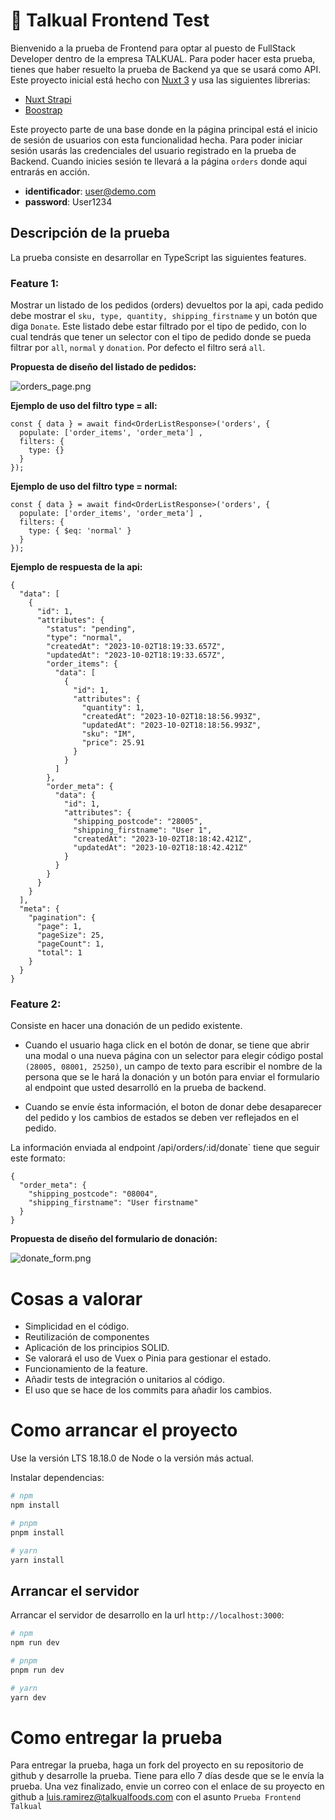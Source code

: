 # 🚀 Talkual Frontend Test
Bienvenido a la prueba de Frontend para optar al puesto de FullStack Developer dentro de la empresa TALKUAL.
Para poder hacer esta prueba, tienes que haber resuelto la prueba de Backend ya que se usará como API. 
Este proyecto inicial está hecho con [Nuxt 3](https://nuxt.com/docs/getting-started/introduction) y usa las siguientes librerias:
- [Nuxt Strapi](https://strapi.nuxtjs.org/setup)
- [Boostrap](https://getbootstrap.com/docs/5.3/getting-started/introduction/)

Este proyecto parte de una base donde en la página principal está el inicio de sesión de usuarios con esta funcionalidad hecha.
Para poder iniciar sesión usarás las credenciales del usuario registrado en la prueba de Backend. Cuando inicies sesión te llevará
a la página `orders` donde aqui entrarás en acción.
- **identificador**: user@demo.com
- **password**: User1234

## Descripción de la prueba
La prueba consiste en desarrollar en TypeScript las siguientes features.

### Feature 1:
Mostrar un listado de los pedidos (orders) devueltos por la api, cada pedido debe mostrar 
el `sku, type, quantity, shipping_firstname` y un botón que diga `Donate`.
Este listado debe estar filtrado por el tipo de pedido, con lo cual tendrás que tener un selector con el tipo
de pedido donde se pueda filtrar por `all`, `normal` y `donation`. Por defecto el filtro será `all`.

**Propuesta de diseño del listado de pedidos:**

![orders_page.png](assets%2Forders_page.png)

**Ejemplo de uso del filtro type = all:**

```
const { data } = await find<OrderListResponse>('orders', {
  populate: ['order_items', 'order_meta'] ,
  filters: {
    type: {}
  }
});
```

**Ejemplo de uso del filtro type = normal:**

```
const { data } = await find<OrderListResponse>('orders', {
  populate: ['order_items', 'order_meta'] ,
  filters: {
    type: { $eq: 'normal' }
  }
});
```

**Ejemplo de respuesta de la api:**
```
{
  "data": [
    {
      "id": 1,
      "attributes": {
        "status": "pending",
        "type": "normal",
        "createdAt": "2023-10-02T18:19:33.657Z",
        "updatedAt": "2023-10-02T18:19:33.657Z",
        "order_items": {
          "data": [
            {
              "id": 1,
              "attributes": {
                "quantity": 1,
                "createdAt": "2023-10-02T18:18:56.993Z",
                "updatedAt": "2023-10-02T18:18:56.993Z",
                "sku": "IM",
                "price": 25.91
              }
            }
          ]
        },
        "order_meta": {
          "data": {
            "id": 1,
            "attributes": {
              "shipping_postcode": "28005",
              "shipping_firstname": "User 1",
              "createdAt": "2023-10-02T18:18:42.421Z",
              "updatedAt": "2023-10-02T18:18:42.421Z"
            }
          }
        }
      }
    }
  ],
  "meta": {
    "pagination": {
      "page": 1,
      "pageSize": 25,
      "pageCount": 1,
      "total": 1
    }
  }
}
```
### Feature 2:
Consiste en hacer una donación de un pedido existente.
- Cuando el usuario haga click en el botón de donar, 
se tiene que abrir una modal o una nueva página con un selector para elegir código postal `(28005, 08001, 25250)`, un campo de texto
para escribir el nombre de la persona que se le hará la donación y un botón para enviar el formulario al endpoint que usted desarrolló en la prueba de backend.

- Cuando se envíe ésta información, el boton de donar debe desaparecer del pedido y los cambios de estados se deben ver reflejados en el pedido. 

La información enviada al endpoint /api/orders/:id/donate` tiene que seguir este formato:
```
{
  "order_meta": {
    "shipping_postcode": "08004",
    "shipping_firstname": "User firstname"
  }
}
```

**Propuesta de diseño del formulario de donación:**

![donate_form.png](assets%2Fdonate_form.png)

# Cosas a valorar
- Simplicidad en el código.
- Reutilización de componentes
- Aplicación de los principios SOLID.
- Se valorará el uso de Vuex o Pinia para gestionar el estado.
- Funcionamiento de la feature.
- Añadir tests de integración o unitarios al código.
- El uso que se hace de los commits para añadir los cambios.

# Como arrancar el proyecto
Use la versión LTS 18.18.0 de Node o la versión más actual.

Instalar dependencias:

```bash
# npm
npm install

# pnpm
pnpm install

# yarn
yarn install

```

## Arrancar el servidor

Arrancar el servidor de desarrollo en la url `http://localhost:3000`:

```bash
# npm
npm run dev

# pnpm
pnpm run dev

# yarn
yarn dev
```

# Como entregar la prueba
Para entregar la prueba, haga un fork del proyecto en su repositorio de github y desarrolle la prueba.
Tiene para ello 7 días desde que se le envía la prueba. Una vez finalizado, envie un correo con el enlace de su proyecto
en github a luis.ramirez@talkualfoods.com con el asunto `Prueba Frontend Talkual`
